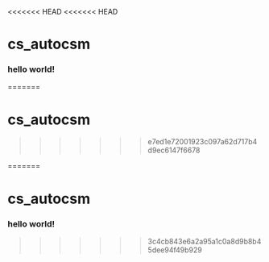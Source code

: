 <<<<<<< HEAD
<<<<<<< HEAD
# cs_autocsm

### hello world!
=======
# cs_autocsm
>>>>>>> e7ed1e72001923c097a62d717b4d9ec6147f6678

=======
# cs_autocsm

### hello world!
>>>>>>> 3c4cb843e6a2a95a1c0a8d9b8b45dee94f49b929
